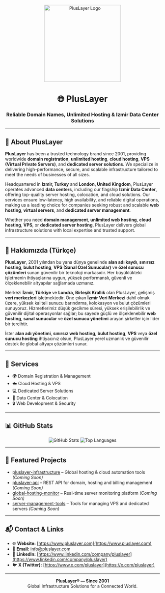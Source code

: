 <!--
Keywords: PlusLayer, Hosting, Domain, Cloud, VPS, Dedicated Servers, Data Center, Web Development, Global Infrastructure, Izmir, London, Unlimited Hosting, Server Hosting
-->

<p align="center">
  <img src="https://www.pluslayer.com/templates/pluslayer/svg/logo_pluslayer.svg" alt="PlusLayer Logo" width="250">
</p>

<h1 align="center">🌐 PlusLayer</h1>
<h3 align="center">Reliable Domain Names, Unlimited Hosting & Izmir Data Center Solutions</h3>

---

## 📌 About PlusLayer

**PlusLayer** has been a trusted technology brand since 2001, providing worldwide **domain registration**, **unlimited hosting**, **cloud hosting**, **VPS (Virtual Private Servers)**, and **dedicated server solutions**. We specialize in delivering high-performance, secure, and scalable infrastructure tailored to meet the needs of businesses of all sizes.

Headquartered in **Izmir, Turkey** and **London, United Kingdom**, PlusLayer operates advanced **data centers**, including our flagship **Izmir Data Center**, offering top-quality server hosting, colocation, and cloud solutions. Our services ensure low-latency, high availability, and reliable digital operations, making us a leading choice for companies seeking robust and scalable **web hosting**, **virtual servers**, and **dedicated server management**.

Whether you need **domain management**, **unlimited web hosting**, **cloud hosting**, **VPS**, or **dedicated server hosting**, PlusLayer delivers global infrastructure solutions with local expertise and trusted support.

---

## 📌 Hakkımızda (Türkçe)

**PlusLayer**, 2001 yılından bu yana dünya genelinde **alan adı kaydı**, **sınırsız hosting**, **bulut hosting**, **VPS (Sanal Özel Sunucular)** ve **özel sunucu çözümleri** sunan güvenilir bir teknoloji markasıdır. Her büyüklükteki işletmenin ihtiyaçlarına uygun, yüksek performanslı, güvenli ve ölçeklenebilir altyapılar sağlamada uzmanız.

Merkezi **İzmir, Türkiye** ve **Londra, Birleşik Krallık** olan PlusLayer, gelişmiş **veri merkezleri** işletmektedir. Öne çıkan **İzmir Veri Merkezi** dahil olmak üzere, yüksek kaliteli sunucu barındırma, kolokasyon ve bulut çözümleri sunuyoruz. Hizmetlerimiz düşük gecikme süresi, yüksek erişilebilirlik ve güvenilir dijital operasyonlar sağlar; bu sayede güçlü ve ölçeklenebilir **web hosting**, **sanal sunucular** ve **özel sunucu yönetimi** arayan şirketler için lider bir tercihtir.

İster **alan adı yönetimi**, **sınırsız web hosting**, **bulut hosting**, **VPS** veya **özel sunucu hosting** ihtiyacınız olsun, PlusLayer yerel uzmanlık ve güvenilir destek ile global altyapı çözümleri sunar.

---

## 🚀 Services
- 🌍 Domain Registration & Management  
- ☁️ Cloud Hosting & VPS  
- 💻 Dedicated Server Solutions  
- 🏢 Data Center & Colocation  
- 🔒 Web Development & Security  

---

## 📊 GitHub Stats
<p align="center">
  <img src="https://github-readme-stats.vercel.app/api?username=pluslayer&show_icons=true&theme=transparent&title_color=0A73B7&icon_color=0A73B7&text_color=C9D1D9&bg_color=0D1117&hide_border=true" alt="GitHub Stats" />
  <img src="https://github-readme-stats.vercel.app/api/top-langs/?username=pluslayer&layout=compact&theme=transparent&title_color=0A73B7&text_color=C9D1D9&bg_color=0D1117&hide_border=true" alt="Top Languages" />
</p>

---

## 📂 Featured Projects
- [pluslayer-infrastructure](#) – Global hosting & cloud automation tools *(Coming Soon)*  
- [pluslayer-api](#) – REST API for domain, hosting and billing management *(Coming Soon)*  
- [global-hosting-monitor](#) – Real-time server monitoring platform *(Coming Soon)*  
- [server-management-tools](#) – Tools for managing VPS and dedicated servers *(Coming Soon)*  

---

## 📬 Contact & Links
- 🌐 **Website:** [https://www.pluslayer.com](https://www.pluslayer.com)  
- 📧 **Email:** [info@pluslayer.com](mailto:info@pluslayer.com)  
- 💼 **LinkedIn:** [https://www.linkedin.com/company/pluslayer](https://www.linkedin.com/company/pluslayer)  
- 🐦 **X (Twitter):** [https://www.x.com/pluslayer](https://x.com/pluslayer)  

---

<p align="center">
  <b>PlusLayer® — Since 2001</b><br>
  Global Infrastructure Solutions for a Connected World.
</p>
